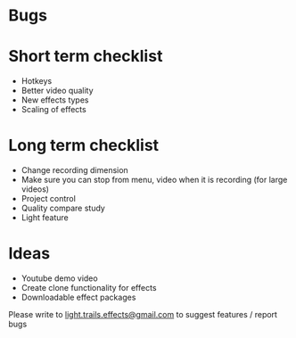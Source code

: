 # Bugs

# Short term checklist
- Hotkeys
- Better video quality
- New effects types
- Scaling of effects

# Long term checklist
- Change recording dimension
- Make sure you can stop from menu, video when it is recording (for large videos)
- Project control
- Quality compare study
- Light feature

# Ideas
- Youtube demo video
- Create clone functionality for effects
- Downloadable effect packages

Please write to light.trails.effects@gmail.com to suggest features / report bugs
